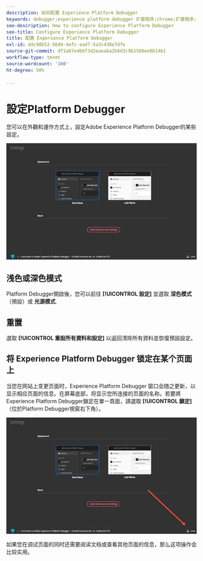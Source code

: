 ```yaml
---
description: 如何配置 Experience Platform Debugger
keywords: debugger;experience platform debugger 扩展程序;chrome;扩展程序;配置
seo-description: How to configure Experience Platform Debugger
seo-title: Configure Experience Platform Debugger
title: 配置 Experience Platform Debugger
exl-id: ddc90b52-56d4-4efc-aad7-5a2c430e7dfe
source-git-commit: df1a67e4b6f3d2eaeaba2b8d3c9b1588ee0b1461
workflow-type: tm+mt
source-wordcount: '160'
ht-degree: 50%

---
```


# 設定Platform Debugger

您可以在外觀和運作方式上，設定Adobe Experience Platform Debugger的某些設定。

![](images/settings.jpg)

## 浅色或深色模式

Platform Debugger開啟後，您可以前往 **[!UICONTROL 設定]** 並選取 **深色模式** （預設）或 **光源模式**.

## 重置

選取 **[!UICONTROL 重設所有資料和設定]** 以返回清除所有資料並恢復預設設定。

## 将 Experience Platform Debugger 锁定在某个页面上

当您在网站上变更页面时，Experience Platform Debugger 窗口会随之更新，以显示相应页面的信息。在屏幕底部，将显示您所连接的页面的名称。若要將Experience Platform Debugger鎖定在單一頁面，請選取 **[!UICONTROL 鎖定]** （位於Platform Debugger視窗右下角）。

![](images/lock.jpg)

如果您在调试页面的同时还需要阅读文档或查看其他页面的信息，那么这项操作会比较实用。
